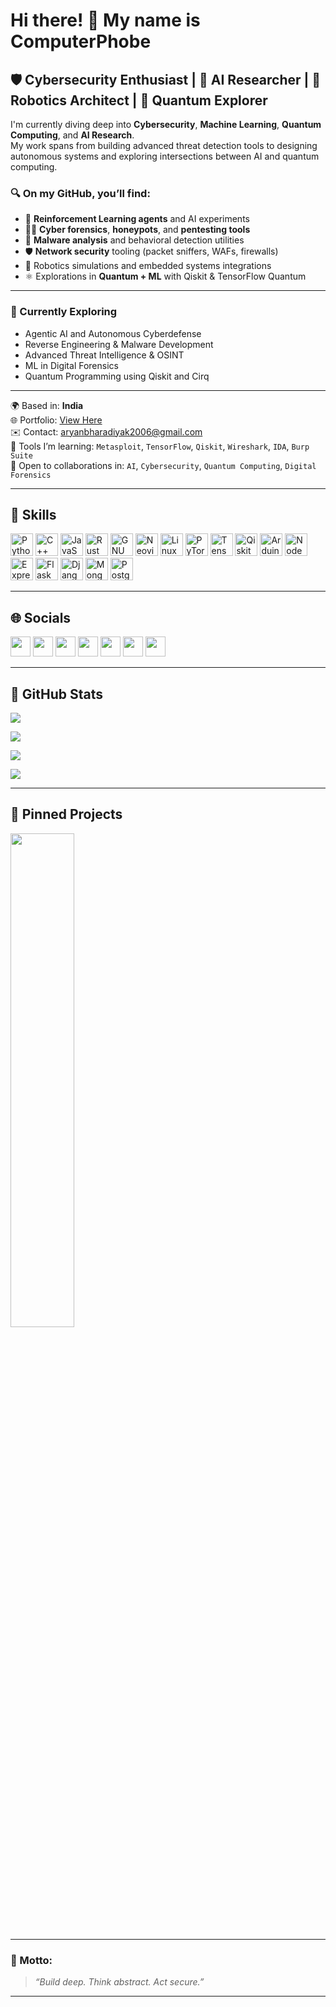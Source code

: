 Hi there! 👋 My name is ComputerPhobe 
=============================================================================================================================

🛡️ Cybersecurity Enthusiast | 🧠 AI Researcher | 🤖 Robotics Architect | 🧬 Quantum Explorer  
---

I'm currently diving deep into **Cybersecurity**, **Machine Learning**, **Quantum Computing**, and **AI Research**.  
My work spans from building advanced threat detection tools to designing autonomous systems and exploring intersections between AI and quantum computing.

### 🔍 On my GitHub, you’ll find:
- 🧠 **Reinforcement Learning agents** and AI experiments  
- 🕵️‍♂️ **Cyber forensics**, **honeypots**, and **pentesting tools**  
- 🔬 **Malware analysis** and behavioral detection utilities  
- 🛡️ **Network security** tooling (packet sniffers, WAFs, firewalls)  
- 🤖 Robotics simulations and embedded systems integrations  
- ⚛️ Explorations in **Quantum + ML** with Qiskit & TensorFlow Quantum  

---

### 🚀 Currently Exploring
- Agentic AI and Autonomous Cyberdefense  
- Reverse Engineering & Malware Development  
- Advanced Threat Intelligence & OSINT  
- ML in Digital Forensics  
- Quantum Programming using Qiskit and Cirq  

---

🌍  Based in: **India**  
🌐  Portfolio: [View Here](http://portfolio-34pb-m1tms-projects.vercel.app/)  
✉️  Contact: [aryanbharadiyak2006@gmail.com](mailto:aryanbharadiyak2006@gmail.com)  
🧠  Tools I’m learning: `Metasploit`, `TensorFlow`, `Qiskit`, `Wireshark`, `IDA`, `Burp Suite`  
🤝  Open to collaborations in: `AI`, `Cybersecurity`, `Quantum Computing`, `Digital Forensics`

---

## 🧰 Skills

<p align="left">
  <!-- Core Languages -->
  <img src="https://raw.githubusercontent.com/danielcranney/readme-generator/main/public/icons/skills/python-colored.svg" width="36" alt="Python" />
  <img src="https://raw.githubusercontent.com/danielcranney/readme-generator/main/public/icons/skills/cplusplus-colored.svg" width="36" alt="C++" />
  <img src="https://raw.githubusercontent.com/danielcranney/readme-generator/main/public/icons/skills/javascript-colored.svg" width="36" alt="JavaScript" />
  <img src="https://raw.githubusercontent.com/danielcranney/readme-generator/main/public/icons/skills/rust-colored-dark.svg" width="36" alt="Rust" />
  <img src="https://raw.githubusercontent.com/danielcranney/readme-generator/main/public/icons/skills/gnubash.svg" width="36" alt="GNU Bash" />

  <!-- Tools & Platforms -->
  <img src="https://raw.githubusercontent.com/danielcranney/readme-generator/main/public/icons/skills/neovim.svg" width="36" alt="Neovim" />
  <img src="https://raw.githubusercontent.com/danielcranney/readme-generator/main/public/icons/skills/linux-colored.svg" width="36" alt="Linux" />
  <img src="https://raw.githubusercontent.com/danielcranney/readme-generator/main/public/icons/skills/pytorch-colored.svg" width="36" alt="PyTorch" />
  <img src="https://raw.githubusercontent.com/danielcranney/readme-generator/main/public/icons/skills/tensorflow-colored.svg" width="36" alt="TensorFlow" />
  <img src="https://raw.githubusercontent.com/danielcranney/readme-generator/main/public/icons/skills/qiskit.svg" width="36" alt="Qiskit" />
  <img src="https://raw.githubusercontent.com/danielcranney/readme-generator/main/public/icons/skills/arduino-colored.svg" width="36" alt="Arduino" />

  <!-- Backend / Web -->
  <img src="https://raw.githubusercontent.com/danielcranney/readme-generator/main/public/icons/skills/nodejs-colored.svg" width="36" alt="NodeJS" />
  <img src="https://raw.githubusercontent.com/danielcranney/readme-generator/main/public/icons/skills/express-colored-dark.svg" width="36" alt="Express" />
  <img src="https://raw.githubusercontent.com/danielcranney/readme-generator/main/public/icons/skills/flask-colored-dark.svg" width="36" alt="Flask" />
  <img src="https://raw.githubusercontent.com/danielcranney/readme-generator/main/public/icons/skills/django-colored-dark.svg" width="36" alt="Django" />
  <img src="https://raw.githubusercontent.com/danielcranney/readme-generator/main/public/icons/skills/mongodb-colored.svg" width="36" alt="MongoDB" />
  <img src="https://raw.githubusercontent.com/danielcranney/readme-generator/main/public/icons/skills/postgresql-colored.svg" width="36" alt="PostgreSQL" />
</p>

---

## 🌐 Socials

<p align="left">
  <a href="https://www.dev.to/m1tm"><img src="https://raw.githubusercontent.com/danielcranney/readme-generator/main/public/icons/socials/devdotto.svg" width="32" /></a>
  <a href="https://discord.com/users/sudozeus"><img src="https://raw.githubusercontent.com/danielcranney/readme-generator/main/public/icons/socials/discord.svg" width="32" /></a>
  <a href="https://github.com/computerphobe"><img src="https://raw.githubusercontent.com/danielcranney/readme-generator/main/public/icons/socials/github.svg" width="32" /></a>
  <a href="http://www.instagram.com/__aryxn_0"><img src="https://raw.githubusercontent.com/danielcranney/readme-generator/main/public/icons/socials/instagram.svg" width="32" /></a>
  <a href="https://www.linkedin.com/in/aryan-bharadiya-596585210/"><img src="https://raw.githubusercontent.com/danielcranney/readme-generator/main/public/icons/socials/linkedin.svg" width="32" /></a>
  <a href="http://www.medium.com/@aryanbharadiyak2006"><img src="https://raw.githubusercontent.com/danielcranney/readme-generator/main/public/icons/socials/medium.svg" width="32" /></a>
  <a href="https://www.x.com/m1_tm71838"><img src="https://raw.githubusercontent.com/danielcranney/readme-generator/main/public/icons/socials/twitter.svg" width="32" /></a>
</p>

---

## 🧮 GitHub Stats

<a href="http://www.github.com/computerphobe"><img src="https://github-readme-stats.vercel.app/api?username=computerphobe&show_icons=true&count_private=true&theme=tokyonight" /></a>

<a href="http://www.github.com/computerphobe"><img src="https://github-readme-streak-stats.herokuapp.com/?user=computerphobe&theme=tokyonight" /></a>

<a href="http://www.github.com/computerphobe"><img src="https://github-readme-activity-graph.cyclic.app/graph?username=computerphobe&bg_color=1c1917&color=ffffff&line=0891b2&point=ffffff&area=true&hide_border=true" /></a>

<a href="http://www.github.com/computerphobe"><img src="https://github-readme-stats.vercel.app/api/top-langs/?username=computerphobe&langs_count=10&theme=tokyonight" /></a>

---

## 📌 Pinned Projects

<a href="https://github.com/computerphobe/EnterprizeResoucePlanner"><img width="45%" src="https://github-readme-stats.vercel.app/api/pin/?username=computerphobe&repo=postmanchallenge&theme=tokyonight" /></a>

<!-- Add more as you go -->

---

### 🧠 Motto:
> _“Build deep. Think abstract. Act secure.”_

---
